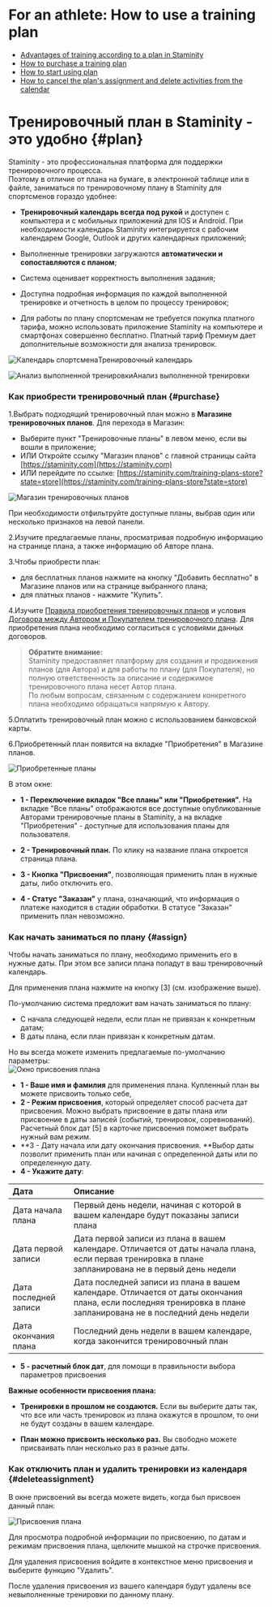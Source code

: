 # For an athlete: How to use a training plan

* [Advantages of training according to a plan in Staminity](#plan)
* [How to purchase a training plan](#purchase)
* [How to start using plan](#assign)
* [How to cancel the plan's assignment and delete activities from the calendar](#deleteassignment)

# Тренировочный план в Staminity - это удобно {#plan}

Staminity - это профессиональная платформа для поддержки тренировочного процесса.   
Поэтому в отличие от плана на бумаге, в электронной таблице или в файле, заниматься по тренировочному плану в Staminity для спортсменов гораздо удобнее:

* **Тренировочный календарь всегда под рукой** и доступен с компьютера и с мобильных приложений для IOS и Android. При необходимости календарь Staminity интегрируется с рабочим календарем Google, Outlook и других календарных приложений;

* Выполненные тренировки загружаются **автоматически и сопоставляются с планом**;

* Система оценивает корректность выполнения задания;

* Доступна подробная информация по каждой выполненной тренировке и отчетность в целом по процессу тренировок;

* Для работы по плану спортсменам не требуется покупка платного тарифа, можно использовать приложение Staminity на компьютере и смартфонах совершенно бесплатно. Платный тариф Премиум дает дополнительные возможности для анализа тренировок.

![Календарь спортсмена](https://lh6.googleusercontent.com/TEQ-FWDz6mhZm4o7MLHPRSjLPf9trojZbAQuQ6V2EBI1yx8dkwdWoOKC2H7_uDCQz6jTi_dmbLo-4ZoBdlESQq2MBsw_BNsC9CYJo4pLtmE7ESuE0W9e1lUVrIAqQX3_eR0UEguN)Тренировочный календарь

![Анализ выполненной тренировки](https://lh6.googleusercontent.com/QvFA0Sp4gMuYIZi3kfhRMw2UBbVyBzi2UlvhZpfBVY8-2gW2MVALK1_B2F5I4y_jqeGeiEssZ3Hk7jXogVpuUab0KEq7hxgkGMLpDU_3pE_5SimdiJWEjUTGMzmZjzsvFCptEVKX)Анализ выполненной тренировки

### Как приобрести тренировочный план {#purchase}

1.Выбрать подходящий тренировочный план можно в **Магазине тренировочных планов**. Для перехода в Магазин:

* Выберите пункт "Тренировочные планы" в левом меню, если вы вошли в приложение;
* ИЛИ Откройте ссылку "Магазин планов" с главной страницы сайта [https://staminity.com](https://staminity.com)
* ИЛИ перейдите по ссылке: [https://staminity.com/training-plans-store?state=store](https://staminity.com/training-plans-store?state=store)

![Магазин тренировочных планов](https://264710.selcdn.ru/assets/images/_new/training-plan/training-plan-store.png)

При необходимости отфильтруйте доступные планы, выбрав один или несколько признаков на левой панели.

2.Изучите предлагаемые планы, просматривая подробную информацию на странице плана, а также информацию об Авторе плана.

3.Чтобы приобрести план:

* для бесплатных планов нажмите на кнопку "Добавить бесплатно" в Магазине планов или на странице выбранного плана;
* для платных планов - нажмите "Купить". 

4.Изучите [Правила приобретения тренировочных планов](https://legal.staminity.com/ru/offer-plan-buyer.html) и условия [Договора между Автором и Покупателем тренировочного плана](https://legal.staminity.com/ru/offer-author-buyer.html).  Для приобретения плана необходимо согласиться с условиями данных договоров.

> **Обратите внимание:**  
> Staminity предоставляет платформу для создания и продвижения планов \(для Автора\) и для работы по плану \(для Покупателя\), но полную ответственность за описание и содержимое тренировочного плана несет Автор плана.   
> По любым вопросам, связанным с содержанием конкретного плана необходимо обращаться напрямую к Автору.

5.Оплатить тренировочный план можно с использованием банковской карты.

6.Приобретенный план появится на вкладке "Приобретения" в Магазине планов.

![Приобретенные планы](https://264710.selcdn.ru/assets/images/_new/training-plan/training-plan-purchases-navigation2.png)

В этом окне:

* **1 - Переключение вкладок "Все планы" или "Приобретения".** На вкладке "Все планы" отображаются все доступные опубликованные Авторами тренировочные планы в Staminity, а на вкладке "Приобретения" - доступные для использования планы для пользователя.

* **2 - Тренировочный план.** По клику на название плана откроется страница плана.

* **3 - Кнопка "Присвоения"**, позволяющая применить план в нужные даты, либо отключить его.

* **4 - Статус "Заказан"** у плана, означающий, что информация о платеже находится в стадии обработки. В статусе "Заказан" применить план невозможно.

### Как начать заниматься по плану {#assign}

Чтобы начать заниматься по плану, необходимо применить его в нужные даты. При этом все записи плана попадут в ваш тренировочный календарь.

Для применения плана нажмите на кнопку \[3\] \(см. изображение выше\).

По-умолчанию система предложит вам начать заниматься по плану:

* С начала следующей недели, если план не привязан к конкретным датам;
* В даты плана, если план привязан к конкретным датам.

Но вы всегда можете изменить предлагаемые по-умолчанию параметры:  
![Окно присвоения плана](https://264710.selcdn.ru/assets/images/_new/methodology/tp-assignment-window.png)

* **1 - Ваше имя и фамилия** для применения плана. Купленный план вы можете присвоить только себе,
* **2 - Режим присвоения**, который определяет способ расчета дат присвоения. Можно выбрать присвоение в даты плана или присвоение в даты записей \(событий, тренировок, соревнований\). Расчетный блок дат \[5\] в карточке присвоения поможет выбрать нужный вам режим.
* **3 - Дату начала или дату окончания присвоения. **Выбор даты позволит применить план или начиная с определенной даты или по определенную дату. 
* **4 - Укажите дату**:

| Дата | Описание |
| :--- | :--- |
| Дата начала плана | Первый день недели, начиная с которой в вашем календаре будут показаны записи плана |
| Дата первой записи | Дата первой записи из плана в вашем календаре. Отличается от даты начала плана, если первая тренировка в плане запланирована не в первый день недели |
| Дата последней записи | Дата последней записи из плана в вашем календаре. Отличается от даты окончания плана, если последняя тренировка в плане запланирована не в последний день недели |
| Дата окончания плана | Последний день недели в вашем календаре, когда закончится тренировочный план |

* **5 - расчетный блок дат**, для помощи в правильности выбора параметров присвоения 

**Важные особенности присвоения плана:**

* **Тренировки в прошлом не создаются.** Если вы выберите даты так, что все или часть тренировок из плана окажутся в прошлом, то они не будут созданы в вашем календаре.

* **План можно присвоить несколько раз.** Вы свободно можете присваивать план несколько раз в разные даты.

### Как отключить план и удалить тренировки из календаря {#deleteassignment}

В окне присвоений вы всегда можете видеть, когда был присвоен данный план:

![Присвоения плана](https://264710.selcdn.ru/assets/images/_new/methodology/tp-assignments.png)

Для просмотра подробной информации по присвоению, по датам и режимам присвоения плана, щелкните мышкой на строчке присвоения.

Для удаления присвоения войдите в контекстное меню присвоения и выберите функцию "Удалить".

После удаления присвоения из вашего календаря будут удалены все невыполненные тренировки по данному плану.

